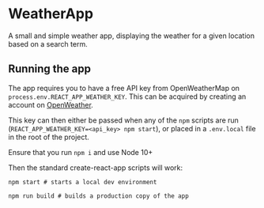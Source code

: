 # WeatherApp

A small and simple weather app, displaying the weather for a given location based on a search term.

## Running the app

The app requires you to have a free API key from OpenWeatherMap on `process.env.REACT_APP_WEATHER_KEY`.
This can be acquired by creating an account on [OpenWeather](https://home.openweathermap.org/api_keys).


This key can then either be passed when any of the `npm` scripts are run (`REACT_APP_WEATHER_KEY=<api_key> npm start`), or placed in a `.env.local` file in the root of the project.

Ensure that you run `npm i` and use Node 10+

Then the standard create-react-app scripts will work:

```
npm start # starts a local dev environment
```

```
npm run build # builds a production copy of the app
```